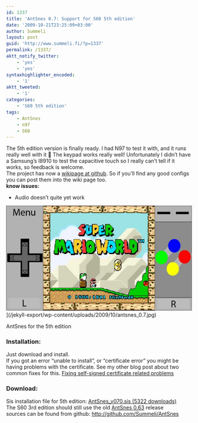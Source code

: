 ```yaml
---
id: 1337
title: 'AntSnes 0.7: Support for S60 5th edition'
date: '2009-10-21T23:25:09+03:00'
author: Summeli
layout: post
guid: 'http://www.summeli.fi/?p=1337'
permalink: /1337/
aktt_notify_twitter:
    - 'yes'
    - 'yes'
syntaxhighlighter_encoded:
    - '1'
aktt_tweeted:
    - '1'
categories:
    - 'S60 5th edition'
tags:
    - AntSnes
    - n97
    - S60
---
```


The 5th edition version is finally ready. I had N97 to test it with, and it runs really well with it 🙂 The keypad works really well! Unfortunately I didn’t have a Samsung’s I8910 to test the capacitive touch so I really can’t tell if it works, so feedback is welcome.  
The project has now a [wikipage at github](http://wiki.github.com/Summeli/AntSnes). So if you’ll find any good configs you can post them into the wiki page too.  
**know issues:**

- Audio doesn’t quite yet work

![antsnes_0.7](/jekyll-export/wp-content/uploads/2009/10/antsnes_0.7.jpg)](/jekyll-export/wp-content/uploads/2009/10/antsnes_0.7.jpg)

AntSnes for the 5th edition


### Installation:    
Just download and install.  
If you got an error “unable to install”, or “certificate error” you might be having problems with the certificate. See my other blog post about two common fixes for this. [Fixing self-signed certificate related problems](/932)  
  
### Download:     
Sis installation file for 5th edition: [ AntSnes\_v070.sis (5322 downloads) ](/jekyll-export/wp-content/uploads/2009/10/AntSnes_v0.70.sis)  
The S60 3rd edition should still use the old [ AntSnes 0.63](/845) release  
sources can be found from github: <http://github.com/Summeli/AntSnes>